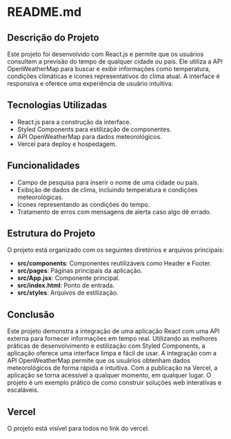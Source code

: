 # README.md

## Descrição do Projeto
Este projeto foi desenvolvido com React.js e permite que os usuários consultem a previsão do tempo de qualquer cidade ou país. Ele utiliza a API OpenWeatherMap para buscar e exibir informações como temperatura, condições climáticas e ícones representativos do clima atual. A interface é responsiva e oferece uma experiência de usuário intuitiva.

## Tecnologias Utilizadas
- React.js para a construção da interface.
- Styled Components para estilização de componentes.
- API OpenWeatherMap para dados meteorológicos.
- Vercel para deploy e hospedagem.

## Funcionalidades
- Campo de pesquisa para inserir o nome de uma cidade ou país.
- Exibição de dados de clima, incluindo temperatura e condições meteorológicas.
- Ícones representando as condições do tempo.
- Tratamento de erros com mensagens de alerta caso algo dê errado.

## Estrutura do Projeto
O projeto está organizado com os seguintes diretórios e arquivos principais:

- **src/components**: Componentes reutilizáveis como Header e Footer.
- **src/pages**: Páginas principais da aplicação.
- **src/App.jsx**: Componente principal.
- **src/index.html**: Ponto de entrada.
- **src/styles**: Arquivos de estilização.

## Conclusão
Este projeto demonstra a integração de uma aplicação React com uma API externa para fornecer informações em tempo real. Utilizando as melhores práticas de desenvolvimento e estilização com Styled Components, a aplicação oferece uma interface limpa e fácil de usar. A integração com a API OpenWeatherMap permite que os usuários obtenham dados meteorológicos de forma rápida e intuitiva. Com a publicação na Vercel, a aplicação se torna acessível a qualquer momento, em qualquer lugar. O projeto é um exemplo prático de como construir soluções web interativas e escaláveis. 

## Vercel
O projeto está visível para todos no link do vercel.
